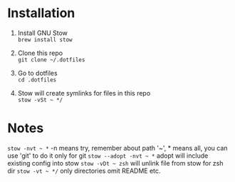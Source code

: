 # Installation
1. Install GNU Stow \
`brew install stow`

2. Clone this repo \
`git clone ~/.dotfiles`

3. Go to dotfiles \
`cd .dotfiles`

4. Stow will create symlinks for files in this repo \
`stow -vSt ~ */`

# Notes
`stow -nvt ~ *` -n means try, remember about path '~', * means all, you can use 'git' to do it only for git
`stow --adopt -nvt ~ *` adopt will include existing config into stow
`stow -vDt ~ zsh` will unlink file from stow for zsh dir
`stow -vt ~ */` only directories omit README etc.
